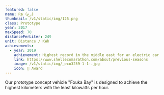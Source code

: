 ```yaml
---
featured: false
name: Ra (رع)
thumbnail: /v1/static/img/125.png
class: Prototype
year: 2017
maxSpeed: 70
distancePerLiter: 249
unit: Distance / KWh
achievements:
  - year: 2019
    achievement: Highest record in the middle east for an electric car
    link: https://www.shellecomarathon.com/about/previous-seasons
    image: /v1/static/img/_eco3259-1-1-.jpg
    icon: 🌟 Award
---
```

Our prototype concept vehicle "Fouka Bay" is designed to achieve the highest kilometers with the least kilowatts per hour.